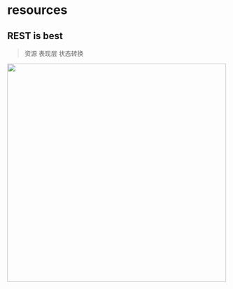 # resources


## REST is best
> 资源 表现层 状态转换

<img width="500" src="https://ws3.sinaimg.cn/large/006tNc79gy1g215yhysgjj312g0u0x3r.jpg"/>

